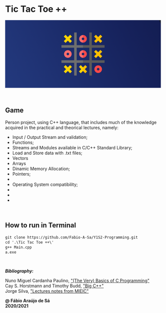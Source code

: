 # Tic Tac Toe ++

<img 
    src= "..\Images\TTT.png" 
    align="center" >

<br>

## Game

Person project, using C++ language, that includes much of the knowledge acquired in the practical and theorical lectures, namely:

- Input / Output Stream and validation;
- Functions;
- Streams and Modules available in C/C++ Standard Library;
- Load and Store data with .txt files;
- Vectors
- Arrays
- Dinamic Memory Allocation;
- Pointers;
- 
- Operating System compatibility;
-
-
-

<br>

## How to run in Terminal

```
git clone https://github.com/Fabio-A-Sa/Y1S2-Programming.git
cd '.\Tic Tac Toe ++\'
g++ Main.cpp
a.exe
```
<br>

***Bibliography:*** 

Nuno Miguel Cardanha Paulino, ["(The Very) Basics of C Programming"](https://paginas.fe.up.pt/~nmcp/basicsofC_v065.pdf) <br>
Cay S. Horstmann and Timothy Budd, ["Big C++"](https://horstmann.com/bigcpp/bigcpp1.html) <br>
Jorge Silva, ["Lectures notes from MIEIC"](https://github.com/Fabio-A-Sa/Y1S2-Programming/blob/main/Notes/Notebook.pdf)

**@ Fábio Araújo de Sá** <br/>
**2020/2021**